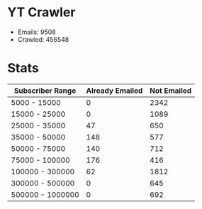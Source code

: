 # YT Crawler
- Emails: 9508
- Crawled: 456548

# Stats
| Subscriber Range  | Already Emailed | Not Emailed |
|-------|-------|-------|
| 5000 - 15000 | 0 | 2342 |
| 15000 - 25000 | 0 | 1089 |
| 25000 - 35000 | 47 | 650 |
| 35000 - 50000 | 148 | 577 |
| 50000 - 75000 | 140 | 712 |
| 75000 - 100000 | 176 | 416 |
| 100000 - 300000 | 62 | 1812 |
| 300000 - 500000 | 0 | 645 |
| 500000 - 1000000 | 0 | 692 |
